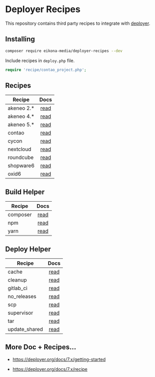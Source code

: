 # Deployer Recipes

This repository contains third party recipes to integrate with [deployer](https://github.com/deployphp/deployer).

## Installing

~~~sh
composer require eikona-media/deployer-recipes --dev
~~~

Include recipes in `deploy.php` file.

```php
require 'recipe/contao_project.php';
```

## Recipes

| Recipe     | Docs                        |
| ---------- |:---------------------------:|
| akeneo 2.* | [read](docs/akeneo2.md)     |
| akeneo 4.* | [read](docs/akeneo4.md)     |
| akeneo 5.* | [read](docs/akeneo5.md)     |
| contao     | [read](docs/contao.md)      |
| cycon      | [read](docs/cycon.md)       |
| nextcloud  | [read](docs/nextcloud.md)   |
| roundcube  | [read](docs/roundcube.md)   |
| shopware6  | [read](docs/shopware6.md)   |
| oxid6      | [read](docs/oxid6.md)       |

## Build Helper

| Recipe   |              Docs              |
|----------|:------------------------------:|
| composer | [read](docs/build/composer.md) |
| npm      |   [read](docs/build/npm.md)    |
| yarn     |   [read](docs/build/yarn.md)   |

## Deploy Helper

| Recipe        |                 Docs                 |
|---------------|:------------------------------------:|
| cache         |     [read](docs/deploy/cache.md)     |
| cleanup       |    [read](docs/deploy/cleanup.md)    |
| gitlab_ci     |   [read](docs/deploy/gitlab_ci.md)   |
| no_releases   |  [read](docs/deploy/no_releases.md)  |
| scp           |      [read](docs/deploy/scp.md)      |
| supervisor    |  [read](docs/deploy/supervisor.md)   |
| tar           |      [read](docs/deploy/tar.md)      |
| update_shared | [read](docs/deploy/update_shared.md) |

## More Doc + Recipes...

* https://deployer.org/docs/7.x/getting-started

* https://deployer.org/docs/7.x/recipe
